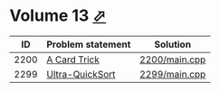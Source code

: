 # Volume 13 [⬀](http://poj.org/problemlist?volume=13)


| ID   | Problem statement                                 | Solution                       |
|------|---------------------------------------------------|--------------------------------|
| 2200 | [A Card Trick](http://poj.org/problem?id=2200)    | [2200/main.cpp](2200/main.cpp) |
| 2299 | [Ultra-QuickSort](http://poj.org/problem?id=2299) | [2299/main.cpp](2299/main.cpp) |

